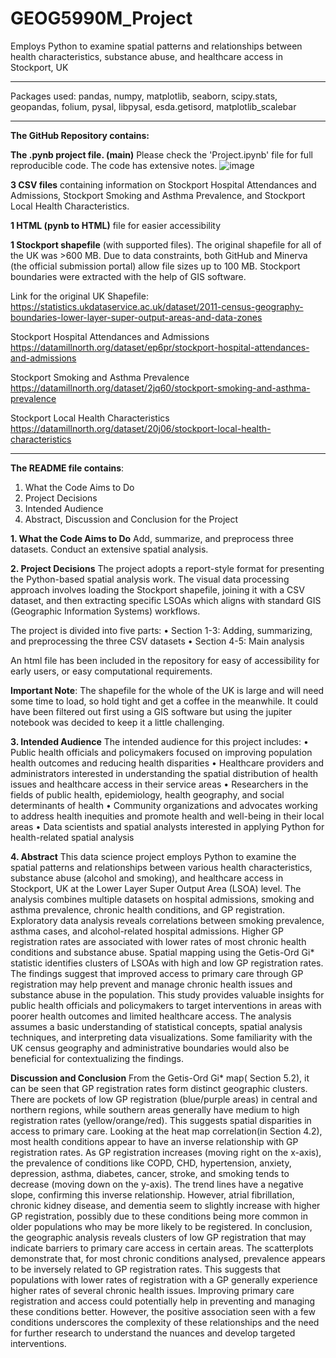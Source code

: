 # GEOG5990M_Project
Employs Python to examine spatial patterns and relationships between health characteristics, substance abuse, and healthcare access in Stockport, UK
___
Packages used: pandas, numpy, matplotlib, seaborn, scipy.stats, geopandas, folium, pysal, libpysal, esda.getisord, matplotlib_scalebar
___


**The GitHub Repository contains:**

**The .pynb project file. (main)**
Please check the 'Project.ipynb' file for full reproducible code. The code has extensive notes.
![image](https://github.com/user-attachments/assets/2bace557-8018-4910-bc6e-9289b49c757a)


**3 CSV files** containing information on Stockport Hospital Attendances and Admissions, Stockport Smoking and Asthma Prevalence, and Stockport Local Health Characteristics.


**1 HTML (pynb to HTML)** file for easier accessibility

**1 Stockport shapefile** (with supported files). The original shapefile for all of the UK was >600 MB. Due to data constraints, both GitHub and Minerva (the official submission portal) allow file sizes up to 100 MB. Stockport boundaries were extracted with the help of GIS software.

Link for the original UK Shapefile: https://statistics.ukdataservice.ac.uk/dataset/2011-census-geography-boundaries-lower-layer-super-output-areas-and-data-zones

Stockport Hospital Attendances and Admissions https://datamillnorth.org/dataset/ep6pr/stockport-hospital-attendances-and-admissions

Stockport Smoking and Asthma Prevalence https://datamillnorth.org/dataset/2jq60/stockport-smoking-and-asthma-prevalence

Stockport Local Health Characteristics https://datamillnorth.org/dataset/20j06/stockport-local-health-characteristics

___




**The README file contains**:
1. What the Code Aims to Do
2. Project Decisions
3. Intended Audience
4. Abstract, Discussion and Conclusion for the Project


**1. What the Code Aims to Do**
Add, summarize, and preprocess three datasets.
Conduct an extensive spatial analysis.




**2. Project Decisions**
The project adopts a report-style format for presenting the Python-based spatial analysis work. The visual data processing approach involves loading the Stockport shapefile, joining it with a CSV dataset, and then extracting specific LSOAs which aligns with standard GIS (Geographic Information Systems) workflows.



The project is divided into five parts:
•	Section 1-3: Adding, summarizing, and preprocessing the three CSV datasets
•	Section 4-5: Main analysis



An html file has been included in the repository for easy of accessibility for early users, or easy computational requirements.




**Important Note**:
The shapefile for the whole of the UK is large and will need some time to load, so hold tight and get a coffee in the meanwhile. It could have been filtered out first using a GIS software but using the jupiter notebook was decided to keep it a little challenging.




**3. Intended Audience**
The intended audience for this project includes:
•	Public health officials and policymakers focused on improving population health outcomes and reducing health disparities
•	Healthcare providers and administrators interested in understanding the spatial distribution of health issues and healthcare access in their service areas
•	Researchers in the fields of public health, epidemiology, health geography, and social determinants of health
•	Community organizations and advocates working to address health inequities and promote health and well-being in their local areas
•	Data scientists and spatial analysts interested in applying Python for health-related spatial analysis




**4. Abstract**
This data science project employs Python to examine the spatial patterns and relationships between various health characteristics, substance abuse (alcohol and smoking), and healthcare access in Stockport, UK at the Lower Layer Super Output Area (LSOA) level. The analysis combines multiple datasets on hospital admissions, smoking and asthma prevalence, chronic health conditions, and GP registration. Exploratory data analysis reveals correlations between smoking prevalence, asthma cases, and alcohol-related hospital admissions. Higher GP registration rates are associated with lower rates of most chronic health conditions and substance abuse. Spatial mapping using the Getis-Ord Gi* statistic identifies clusters of LSOAs with high and low GP registration rates. The findings suggest that improved access to primary care through GP registration may help prevent and manage chronic health issues and substance abuse in the population. This study provides valuable insights for public health officials and policymakers to target interventions in areas with poorer health outcomes and limited healthcare access.
The analysis assumes a basic understanding of statistical concepts, spatial analysis techniques, and interpreting data visualizations. Some familiarity with the UK census geography and administrative boundaries would also be beneficial for contextualizing the findings.




**Discussion and Conclusion**
From the Getis-Ord Gi* map(	Section 5.2), it can be seen that GP registration rates form distinct geographic clusters. There are pockets of low GP registration (blue/purple areas) in central and northern regions, while southern areas generally have medium to high registration rates (yellow/orange/red). This suggests spatial disparities in access to primary care.
Looking at the heat map correlation(in Section 4.2), most health conditions appear to have an inverse relationship with GP registration rates. As GP registration increases (moving right on the x-axis), the prevalence of conditions like COPD, CHD, hypertension, anxiety, depression, asthma, diabetes, cancer, stroke, and smoking tends to decrease (moving down on the y-axis). The trend lines have a negative slope, confirming this inverse relationship.
However, atrial fibrillation, chronic kidney disease, and dementia seem to slightly increase with higher GP registration, possibly due to these conditions being more common in older populations who may be more likely to be registered.
In conclusion, the geographic analysis reveals clusters of low GP registration that may indicate barriers to primary care access in certain areas. The scatterplots demonstrate that, for most chronic conditions analysed, prevalence appears to be inversely related to GP registration rates. This suggests that populations with lower rates of registration with a GP generally experience higher rates of several chronic health issues. Improving primary care registration and access could potentially help in preventing and managing these conditions better. However, the positive association seen with a few conditions underscores the complexity of these relationships and the need for further research to understand the nuances and develop targeted interventions.
